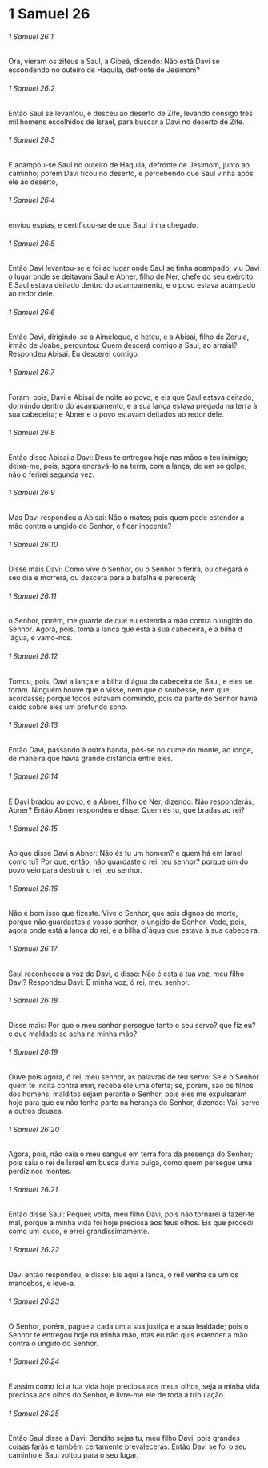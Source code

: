 # 1 Samuel 26

###### 1 Samuel 26:1

Ora, vieram os zifeus a Saul, a Gibeá, dizendo: Não está Davi se escondendo no outeiro de Haquila, defronte de Jesimom?

###### 1 Samuel 26:2

Então Saul se levantou, e desceu ao deserto de Zife, levando consigo três mil homens escolhidos de Israel, para buscar a Davi no deserto de Zife.

###### 1 Samuel 26:3

E acampou-se Saul no outeiro de Haquila, defronte de Jesimom, junto ao caminho; porém Davi ficou no deserto, e percebendo que Saul vinha após ele ao deserto,

###### 1 Samuel 26:4

enviou espias, e certificou-se de que Saul tinha chegado.

###### 1 Samuel 26:5

Então Davi levantou-se e foi ao lugar onde Saul se tinha acampado; viu Davi o lugar onde se deitavam Saul e Abner, filho de Ner, chefe do seu exército. E Saul estava deitado dentro do acampamento, e o povo estava acampado ao redor dele.

###### 1 Samuel 26:6

Então Davi, dirigindo-se a Aimeleque, o heteu, e a Abisai, filho de Zeruia, irmão de Joabe, perguntou: Quem descerá comigo a Saul, ao arraial? Respondeu Abisai: Eu descerei contigo.

###### 1 Samuel 26:7

Foram, pois, Davi e Abisai de noite ao povo; e eis que Saul estava deitado, dormindo dentro do acampamento, e a sua lança estava pregada na terra à sua cabeceira; e Abner e o povo estavam deitados ao redor dele.

###### 1 Samuel 26:8

Então disse Abisai a Davi: Deus te entregou hoje nas mãos o teu inimigo; deixa-me, pois, agora encravá-lo na terra, com a lança, de um só golpe; não o ferirei segunda vez.

###### 1 Samuel 26:9

Mas Davi respondeu a Abisai: Não o mates; pois quem pode estender a mão contra o ungido do Senhor, e ficar inocente?

###### 1 Samuel 26:10

Disse mais Davi: Como vive o Senhor, ou o Senhor o ferirá, ou chegará o seu dia e morrerá, ou descerá para a batalha e perecerá;

###### 1 Samuel 26:11

o Senhor, porém, me guarde de que eu estenda a mão contra o ungido do Senhor. Agora, pois, toma a lança que está à sua cabeceira, e a bilha d´água, e vamo-nos.

###### 1 Samuel 26:12

Tomou, pois, Davi a lança e a bilha d´água da cabeceira de Saul, e eles se foram. Ninguém houve que o visse, nem que o soubesse, nem que acordasse; porque todos estavam dormindo, pois da parte do Senhor havia caído sobre eles um profundo sono.

###### 1 Samuel 26:13

Então Davi, passando à outra banda, pôs-se no cume do monte, ao longe, de maneira que havia grande distância entre eles.

###### 1 Samuel 26:14

E Davi bradou ao povo, e a Abner, filho de Ner, dizendo: Não responderás, Abner? Então Abner respondeu e disse: Quem és tu, que bradas ao rei?

###### 1 Samuel 26:15

Ao que disse Davi a Abner: Não és tu um homem? e quem há em Israel como tu? Por que, então, não guardaste o rei, teu senhor? porque um do povo veio para destruir o rei, teu senhor.

###### 1 Samuel 26:16

Não é bom isso que fizeste. Vive o Senhor, que sois dignos de morte, porque não guardastes a vosso senhor, o ungido do Senhor. Vede, pois, agora onde está a lança do rei, e a bilha d´água que estava à sua cabeceira.

###### 1 Samuel 26:17

Saul reconheceu a voz de Davi, e disse: Não é esta a tua voz, meu filho Davi? Respondeu Davi: E minha voz, ó rei, meu senhor.

###### 1 Samuel 26:18

Disse mais: Por que o meu senhor persegue tanto o seu servo? que fiz eu? e que maldade se acha na minha mão?

###### 1 Samuel 26:19

Ouve pois agora, ó rei, meu senhor, as palavras de teu servo: Se é o Senhor quem te incita contra mim, receba ele uma oferta; se, porém, são os filhos dos homens, malditos sejam perante o Senhor, pois eles me expulsaram hoje para que eu não tenha parte na herança do Senhor, dizendo: Vai, serve a outros deuses.

###### 1 Samuel 26:20

Agora, pois, não caia o meu sangue em terra fora da presença do Senhor; pois saiu o rei de Israel em busca duma pulga, como quem persegue uma perdiz nos montes.

###### 1 Samuel 26:21

Então disse Saul: Pequei; volta, meu filho Davi, pois não tornarei a fazer-te mal, porque a minha vida foi hoje preciosa aos teus olhos. Eis que procedi como um louco, e errei grandissimamente.

###### 1 Samuel 26:22

Davi então respondeu, e disse: Eis aqui a lança, ó rei! venha cá um os mancebos, e leve-a.

###### 1 Samuel 26:23

O Senhor, porém, pague a cada um a sua justiça e a sua lealdade; pois o Senhor te entregou hoje na minha mão, mas eu não quis estender a mão contra o ungido do Senhor.

###### 1 Samuel 26:24

E assim como foi a tua vida hoje preciosa aos meus olhos, seja a minha vida preciosa aos olhos do Senhor, e livre-me ele de toda a tribulação.

###### 1 Samuel 26:25

Então Saul disse a Davi: Bendito sejas tu, meu filho Davi, pois grandes coisas farás e também certamente prevalecerás. Então Davi se foi o seu caminho e Saul voltou para o seu lugar.

